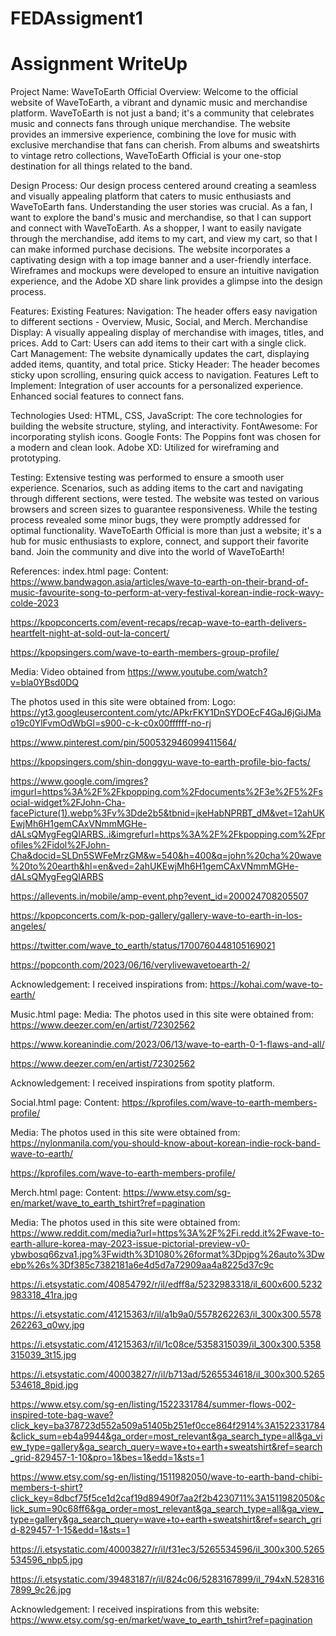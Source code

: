 # FEDAssigment1

# Assignment WriteUp
Project Name: WaveToEarth Official Overview: Welcome to the official website of WaveToEarth, a vibrant and dynamic music and merchandise platform. WaveToEarth is not just a band; it's a community that celebrates music and connects fans through unique merchandise. The website provides an immersive experience, combining the love for music with exclusive merchandise that fans can cherish. From albums and sweatshirts to vintage retro collections, WaveToEarth Official is your one-stop destination for all things related to the band. 

Design Process: Our design process centered around creating a seamless and visually appealing platform that caters to music enthusiasts and WaveToEarth fans. Understanding the user stories was crucial. As a fan, I want to explore the band's music and merchandise, so that I can support and connect with WaveToEarth. As a shopper, I want to easily navigate through the merchandise, add items to my cart, and view my cart, so that I can make informed purchase decisions. The website incorporates a captivating design with a top image banner and a user-friendly interface. Wireframes and mockups were developed to ensure an intuitive navigation experience, and the Adobe XD share link provides a glimpse into the design process. 

Features: Existing Features: Navigation: The header offers easy navigation to different sections - Overview, Music, Social, and Merch. Merchandise Display: A visually appealing display of merchandise with images, titles, and prices. Add to Cart: Users can add items to their cart with a single click. Cart Management: The website dynamically updates the cart, displaying added items, quantity, and total price. Sticky Header: The header becomes sticky upon scrolling, ensuring quick access to navigation. Features Left to Implement: Integration of user accounts for a personalized experience. Enhanced social features to connect fans. 

Technologies Used: HTML, CSS, JavaScript: The core technologies for building the website structure, styling, and interactivity. FontAwesome: For incorporating stylish icons. Google Fonts: The Poppins font was chosen for a modern and clean look. Adobe XD: Utilized for wireframing and prototyping. 

Testing: Extensive testing was performed to ensure a smooth user experience. Scenarios, such as adding items to the cart and navigating through different sections, were tested. The website was tested on various browsers and screen sizes to guarantee responsiveness. While the testing process revealed some minor bugs, they were promptly addressed for optimal functionality. 
WaveToEarth Official is more than just a website; it's a hub for music enthusiasts to explore, connect, and support their favorite band. Join the community and dive into the world of WaveToEarth!




References:
index.html page:
Content: 
https://www.bandwagon.asia/articles/wave-to-earth-on-their-brand-of-music-favourite-song-to-perform-at-very-festival-korean-indie-rock-wavy-colde-2023

https://kpopconcerts.com/event-recaps/recap-wave-to-earth-delivers-heartfelt-night-at-sold-out-la-concert/

https://kpopsingers.com/wave-to-earth-members-group-profile/


Media: 
Video obtained from https://www.youtube.com/watch?v=bla0YBsd0DQ

The photos used in this site were obtained from: 
Logo: https://yt3.googleusercontent.com/ytc/APkrFKY1DnSYDOEcF4GaJ6jGiJMao19c0YlFvmOdWbGl=s900-c-k-c0x00ffffff-no-rj

https://www.pinterest.com/pin/500532946099411564/

https://kpopsingers.com/shin-donggyu-wave-to-earth-profile-bio-facts/

https://www.google.com/imgres?imgurl=https%3A%2F%2Fkpopping.com%2Fdocuments%2F3e%2F5%2Fsocial-widget%2FJohn-Cha-facePicture(1).webp%3Fv%3Dde2b5&tbnid=jkeHabNPRBT_dM&vet=12ahUKEwjMh6H1gemCAxVNmmMGHe-dALsQMygFegQIARBS..i&imgrefurl=https%3A%2F%2Fkpopping.com%2Fprofiles%2Fidol%2FJohn-Cha&docid=SLDn5SWFeMrzGM&w=540&h=400&q=john%20cha%20wave%20to%20earth&hl=en&ved=2ahUKEwjMh6H1gemCAxVNmmMGHe-dALsQMygFegQIARBS

https://allevents.in/mobile/amp-event.php?event_id=200024708205507

https://kpopconcerts.com/k-pop-gallery/gallery-wave-to-earth-in-los-angeles/

https://twitter.com/wave_to_earth/status/1700760448105169021

https://popconth.com/2023/06/16/verylivewavetoearth-2/


Acknowledgement:
I received inspirations from: https://kohai.com/wave-to-earth/



Music.html page:
Media:
The photos used in this site were obtained from: 
https://www.deezer.com/en/artist/72302562

https://www.koreanindie.com/2023/06/13/wave-to-earth-0-1-flaws-and-all/

https://www.deezer.com/en/artist/72302562


Acknowledgement:
I received inspirations from spotity platform.



Social.html page:
Content:
https://kprofiles.com/wave-to-earth-members-profile/


Media:
The photos used in this site were obtained from: 
https://nylonmanila.com/you-should-know-about-korean-indie-rock-band-wave-to-earth/

https://kprofiles.com/wave-to-earth-members-profile/



Merch.html page:
Content:
https://www.etsy.com/sg-en/market/wave_to_earth_tshirt?ref=pagination


Media:
The photos used in this site were obtained from: 
https://www.reddit.com/media?url=https%3A%2F%2Fi.redd.it%2Fwave-to-earth-allure-korea-may-2023-issue-pictorial-preview-v0-ybwbosq66zva1.jpg%3Fwidth%3D1080%26format%3Dpjpg%26auto%3Dwebp%26s%3Df385c7382181a6e4d5d7a72909aa4a8225d37c9c

https://i.etsystatic.com/40854792/r/il/edff8a/5232983318/il_600x600.5232983318_41ra.jpg

https://i.etsystatic.com/41215363/r/il/a1b9a0/5578262263/il_300x300.5578262263_q0wy.jpg

https://i.etsystatic.com/41215363/r/il/1c08ce/5358315039/il_300x300.5358315039_3t15.jpg

https://i.etsystatic.com/40003827/r/il/b713ad/5265534618/il_300x300.5265534618_8pid.jpg

https://www.etsy.com/sg-en/listing/1522331784/summer-flows-002-inspired-tote-bag-wave?click_key=ba378723d552a509a51405b251ef0cce864f2914%3A1522331784&click_sum=eb4a9944&ga_order=most_relevant&ga_search_type=all&ga_view_type=gallery&ga_search_query=wave+to+earth+sweatshirt&ref=search_grid-829457-1-10&pro=1&bes=1&edd=1&sts=1

https://www.etsy.com/sg-en/listing/1511982050/wave-to-earth-band-chibi-members-t-shirt?click_key=8dbcf75f5ce1d2caf19d89490f7aa2f2b4230711%3A1511982050&click_sum=90c68ff6&ga_order=most_relevant&ga_search_type=all&ga_view_type=gallery&ga_search_query=wave+to+earth+sweatshirt&ref=search_grid-829457-1-15&edd=1&sts=1

https://i.etsystatic.com/40003827/r/il/f31ec3/5265534596/il_300x300.5265534596_nbp5.jpg

https://i.etsystatic.com/39483187/r/il/824c06/5283167899/il_794xN.5283167899_9c26.jpg


Acknowledgement:
I received inspirations from this website: https://www.etsy.com/sg-en/market/wave_to_earth_tshirt?ref=pagination
